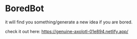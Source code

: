 # BoredBot
 it will find you something/generate a new  idea if you are bored. 

check it out here: https://genuine-axolotl-01e894.netlify.app/